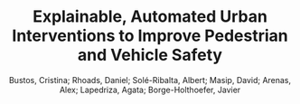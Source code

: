 ---
paperId: 20
author: Bustos, Cristina; Rhoads, Daniel; Solé-Ribalta, Albert; Masip, David; Arenas, Alex; Lapedriza, Agata; Borge-Holthoefer, Javier 
title: Explainable, Automated Urban Interventions to Improve Pedestrian and Vehicle Safety
pdf: 20_CameraReady_20.pdf
poster: 20_poster_20.png
pitch: https://youtu.be/DRq481U0nRk
type: Poster
topic: Scene Analysis
category: Extended Abstract
link: --
conference: cvpr
year: 2021
tags: cvpr-2021-ea
---
